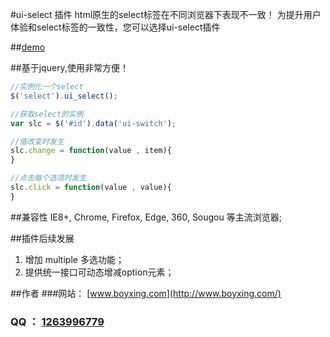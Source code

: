 #ui-select 插件
html原生的select标签在不同浏览器下表现不一致！
为提升用户体验和select标签的一致性，您可以选择ui-select插件

##[demo](http://wangxing218.github.io/ui-select/test/demo.html)


##基于jquery,使用非常方便！
```javascript
//实例化一个select
$('select').ui_select();

//获取select的实例
var slc = $('#id').data('ui-switch');

//值改变时发生
slc.change = function(value , item){
}

//点击每个选项时发生
slc.click = function(value , value){
}
```

##兼容性
IE8+, Chrome, Firefox, Edge, 360, Sougou 等主流浏览器;


##插件后续发展
1. 增加 multiple 多选功能；
2. 提供统一接口可动态增减option元素；

##作者
###网站： [www.boyxing.com](http://www.boyxing.com/)
### QQ ： [1263996779](http://wpa.qq.com/msgrd?v=3&uin=1263996779&site=qq&menu=yes)

